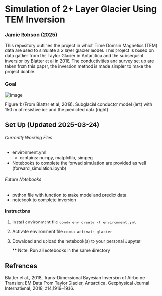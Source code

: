 # Simulation of 2+ Layer Glacier Using TEM Inversion
### Jamie Robson (2025)

This repository outlines the project in which Time Domain Magnetics (TEM) data are used to simulate a 2 layer glacier model. This project is based on data gather from the Taylor Glacier in Antarctica and the subsequent inversion by Blatter et al in 2018. The conductivities and survey set up are taken from this paper, the inversion method is made simpler to make the project doable.

### Goal
![image](https://github.com/user-attachments/assets/4bc0d632-6f19-4e69-87b0-83d079ddbe95)

Figure 1: (From Blatter et al, 2018). Subglacial conductor model (left) with 150 m of resistive ice and the predicted data (right)

## Set Up (Updated 2025-03-24)
###### Currently Working Files
- environment.yml
    - contains: numpy, matplotlib, simpeg
- Notebooks to complete the forwad simulation are provided as well (forward_simulation.ipynb)
###### Future Notebooks
- python file with function to make model and predict data
- notebook to complete inversion

#### Instructions
1. Install environment file `conda env create -f environment.yml`
2. Activate environment file  `conda activate glacier`
3. Download and upload the notebook(s) to your personal Jupyter
   
   ** Note: Run all notebooks in the same directory

## Refrences
Blatter et al., 2018, Trans-Dimensional Bayesian Inversion of Airborne Transient EM Data From Taylor Glacier, Antarctica, Geophysical Journal International, 2018, 214,1919–1936.
